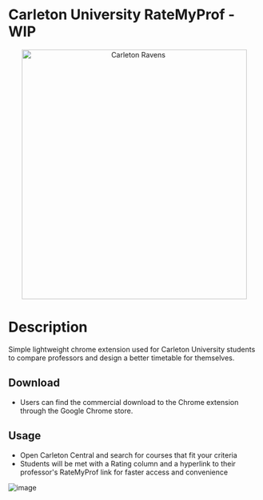 # Carleton University RateMyProf - WIP
<p align = "center">
<img src="https://github.com/AidanStran/CarletonU-RMP/assets/121579270/0a429ebb-93ef-4ef6-93cd-e15586f849ac" align="center" alt="Carleton Ravens" width="450" height="500"/> 
</p>

# Description
Simple lightweight chrome extension used for Carleton University students to compare professors and design a better timetable for themselves.

## Download
- Users can find the commercial download to the Chrome extension through the Google Chrome store.


## Usage
- Open Carleton Central and search for courses that fit your criteria
- Students will be met with a Rating column and a hyperlink to their professor's RateMyProf link for faster access and convenience

![image](https://github.com/AidanStran/CarletonU-RMP/assets/121579270/90815f21-0276-4f57-9d17-23391b932a73)


